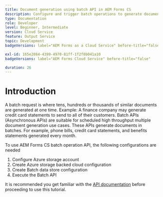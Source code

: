 ```yaml
---
title: Document generation using batch API in AEM Forms CS
description: Configure and trigger batch operations to generate documents.
type: Documentation
role: Developer
level: Beginner, Intermediate
version: Cloud Service
feature: Output Service
topic: Development
badgeVersions: label="AEM Forms as a Cloud Service" before-title="false"

exl-id: 165e2884-4399-4970-81ff-1f2f8b041a10
badgeVersions: label="AEM Forms Cloud Service" before-title="false"

duration: 26
---
```

# Introduction

A batch request is where tens, hundreds or thousands of similar documents are generated at one time. Example: A finance company may generate credit card statements to send to all of their customers.
Batch APIs (Asynchronous APIs) are suitable for scheduled high throughput multiple document generation use cases. These APIs generate documents in batches. For example, phone bills, credit card statements, and benefits statements generated every month.

To use AEM Forms CS batch operation API, the following configurations are needed

1. Configure Azure storage account
1. Create Azure storage backed cloud configuration
1. Create Batch data store configuration
1. Execute the Batch API

It is recommended you get familiar with the [API documentation](https://experienceleague.adobe.com/docs/experience-manager-cloud-service/assets/batch-api.yaml?lang=en) before proceeding to use this tutorial.
